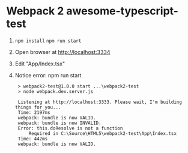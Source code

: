 # Webpack 2 awesome-typescript-test
 
1.  `npm install`
    `npm run start`
    
2. Open browser at [http://localhost:3334](http://localhost:3334)
    
3. Edit "App/Index.tsx"

4. Notice error: 
        npm run start

        > webpack2-test@1.0.0 start ...\webpack2-test
        > node webpack.dev.server.js

        Listening at http://localhost:3333. Please wait, I'm building things for you...
        Time: 2197ms
        webpack: bundle is now VALID.
        webpack: bundle is now INVALID.
        Error: this.doResolve is not a function
            Required in C:\Source\HTML5\webpack2-test\App\Index.tsx
        Time: 442ms
        webpack: bundle is now VALID.